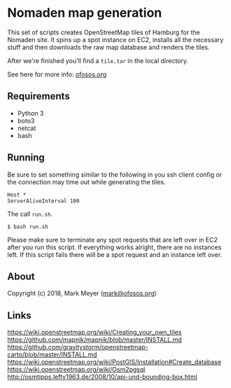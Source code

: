 # Nomaden map generation

This set of scripts creates OpenStreetMap tiles of Hamburg for the Nomaden site. It spins up a spot instance on EC2, installs all the necessary stuff and then downloads the raw map database and renders the tiles.

After we're finished you'll find a `tile.tar` in the local directory.

See here for more info: [ofosos.org](https://ofosos.org/2018/11/04/osm-tile-creation-on-aws-spot/)

## Requirements

 - Python 3
 - boto3
 - netcat
 - bash
 
## Running

Be sure to set something similar to the following in you ssh client config or the connection may time out while generating the tiles.

```
Host *
ServerAliveInterval 100
```

The call `run.sh`.

```
$ bash run.sh
```

Please make sure to terminate any spot requests that are left over in EC2 after you run this script. If everything works alright, there are no instances left. If this script fails there will be a spot request and an instance left over.

## About

Copyright (c) 2018, Mark Meyer (mark@ofosos.org)

## Links

https://wiki.openstreetmap.org/wiki/Creating_your_own_tiles
https://github.com/mapnik/mapnik/blob/master/INSTALL.md
https://github.com/gravitystorm/openstreetmap-carto/blob/master/INSTALL.md
https://wiki.openstreetmap.org/wiki/PostGIS/Installation#Create_database
https://wiki.openstreetmap.org/wiki/Osm2pgsql
http://osmtipps.lefty1963.de/2008/10/api-und-bounding-box.html
